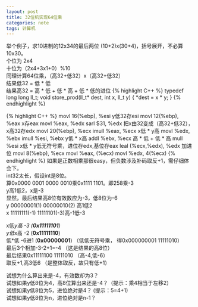 ```yaml
---
layout: post
title: 32位机实现64位乘
categories: note
tags: 计算机
---
```


举个例子，求10进制的12x34的最后两位 (10+2)x(30+4)，括号展开，不必算10x30。  
个位为  2x4  
十位为（2x4+3x1+0）%10  
同理计算64位乘，（高32+低32）x（高32+低32）  
结果低32 = 低 \* 低  
结果高32 = 高 \* 低 + 低 \* 高 + 低 \* 低的进位
{% highlight C++ %}
typedef long long ll_t;
void store_prod(ll_t* dest, int x, ll_t y) {
	 *dest = x * y;
}
{% endhighlight %}

{% highlight C++ %}
movl 16(%ebp), %esi y低32存esi
movl 12(%ebp), %eax x存eax
movl %eax, %edx
sarl $31, %edx    把x由32变成（高32+低32），x高32存edx
movl 20(%ebp), %ecx
imull %eax, %ecx x低 * y高
movl %edx, %ebx
imull %esi, %ebx y低 * x高
addl %ebx, %ecx  高 * 低 + 低 * 高
mull %esi        x低 * y低无符号乘，进位存edx,基位存eax
leal (%ecx,%edx), %edx 加进位
movl 8(%ebp), %ecx
movl %eax, (%ecx)
movl %edx, 4(%ecx)
{% endhighlight %}
如果是正数相乘那很easy，但负数涉及补码取反+1，需仔细体会下。  
int32太长，假设int是8位。  
算0x0000 0001 0000 0010乘0x1111 1101。即258乘-3  
y高1低2，x是-3    
显然，最后结果高8位有效数应为-3，低8位为-6  
y 00000001(1)  00000010(2) 高1低2  
x 11111111(-1) 11111101(-3)高-1低-3  
  
x低*y高 -3  (**0x11111101**)  
y低*x高 -2  (**0x11111110**)  
低*低 -6进1  (**0x00000001**)  （低低无符号乘， 得0x000000001 11111010）  
最后3个相加-3-2+1=-4 （这是结果的高8位）  
最后结果0x11111100 11111010  （高-4,低-6）  
取反+1,高3低6 （是整体取反，故只有低+1）   
  

试想为什么算出来是-4，有效数却为3？  
试想如果y低8位为4，高8位算出来还是-4？（提示：乘4相当于左移2）  
试想如果y低8位为5，进位绝对是4？  (提示：5=4+1)  
试想如果y低8位为n，进位绝对是n-1？